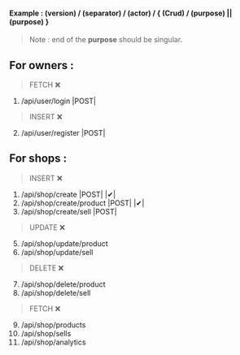 #### Example : (version) / (separator) / (actor) / { (Crud) / (purpose) || (purpose) }

> Note : end of the **purpose** should be singular.

## For owners :

> FETCH  ❌ 
1. /api/user/login  |POST|

> INSERT ❌
2. /api/user/register   |POST|
   
## For shops :

> INSERT ❌  
1. /api/shop/create     |POST| |✔|
2. /api/shop/create/product |POST| |✔|
3. /api/shop/create/sell  |POST|

> UPDATE ❌
5. /api/shop/update/product
6. /api/shop/update/sell

> DELETE ❌
7. /api/shop/delete/product
8. /api/shop/delete/sell

> FETCH ❌
9. /api/shop/products
10. /api/shop/sells
11. /api/shop/analytics

